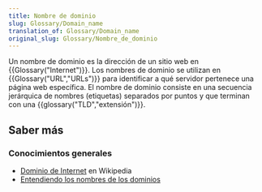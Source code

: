 ```yaml
---
title: Nombre de dominio
slug: Glossary/Domain_name
translation_of: Glossary/Domain_name
original_slug: Glossary/Nombre_de_dominio
---
```


Un nombre de dominio es la dirección de un sitio web en {{Glossary("Internet")}}. Los nombres de dominio se utilizan en {{Glossary("URL","URLs")}} para identificar a qué servidor pertenece una página web específica. El nombre de dominio consiste en una secuencia jerárquica de nombres (etiquetas) separados por puntos y que terminan con una {{glossary("TLD","extensión")}}.

## Saber más

### Conocimientos generales

- [Dominio de Internet](https://es.wikipedia.org/wiki/Dominio_de_Internet) en Wikipedia
- [Entendiendo los nombres de los dominios](/en-US/Learn/Understanding_domain_names)
